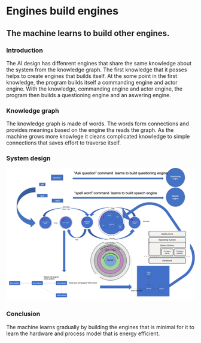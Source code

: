# Engines build engines

## The machine learns to build other engines.

### Introduction

The AI design has diffenrent engines that share the same knowledge about the system from the knowledge graph. The first knowledge that it posses helps to create engines that builds itself. At the some point in the first knowledge, the program builds itself a commanding engine and actor engine. With the knowledge, commanding engine and actor engine, the program then builds a questioning engine and an aswering engine.

### Knowledge graph

The knowledge graph is made of words. The words form connections and provides meanings based on the engine tha reads the graph. As the machine grows more knowlege it cleans complicated knowledge to simple connections that saves effort to traverse itself.

### System design

![](https://github.com/imvetri/artificial-intelligence/blob/master/Engines.build.other.engines.png)


### Conclusion

The machine learns gradually by building the engines that is minimal for it to learn the hardware and process model that is energy efficient.

